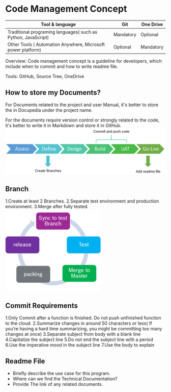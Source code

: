 # Code Management Concept
| Tool & language | Git | One Drive |
| ------ | ------ | ------ |
| Traditional programing languages( such as Python, JavaScript) | Mandatory | Optional |
| Other Tools ( Automation Anywhere, Microsoft power platform) | Optional | Mandatory |

Overview:
Code management concept is a guideline for developers, which include when to commit and how to write readme file.

Tools: GitHub, Source Tree, OneDrive
## How to store my Documents?
For Documents related to the project and user Manual, it's better to store the in Docupedia under the project name.

For the documents require version control or strongly related to the code, it's better to write it in Markdown and store it in GitHub.
![图片](img\image2022-1-12_16-53-58.png)
## Branch
1.Create at least 2 Branches.
2.Separate test environment and production environment.
3.Merge after fully tested.
![图片](img\image2022-1-12_10-37-9.png)
## Commit Requirements
1.Only Commit after a function is finished. Do not push unfinished function to the cloud.
2.Summarize changes in around 50 characters or less( If you’re having a hard time summarizing, you might be committing too many changes at once)
3.Separate subject from body with a blank line
4.Capitalize the subject line
5.Do not end the subject line with a period
6.Use the imperative mood in the subject line
7.Use the body to explain
## Readme File
* Briefly describe the use case for this program.
* Where can we find the Technical Documentation?
* Provide The link of any related documents.
